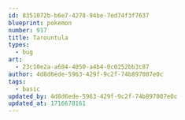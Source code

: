 ```yaml
---
id: 8351072b-b6e7-4278-94be-7ed74f3f7637
blueprint: pokemon
number: 917
title: Tarountula
types:
  - bug
art:
  - 23c10e2a-a684-4050-a4b4-0c0252bb3c87
author: 4d8d6ede-5963-429f-9c2f-74b897007e0c
tags:
  - basic
updated_by: 4d8d6ede-5963-429f-9c2f-74b897007e0c
updated_at: 1716678161
---
```

